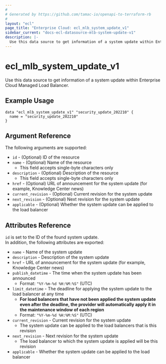 ```yaml
---
#
# Generated by https://github.com/tamac-io/openapi-to-terraform-rb
#
layout: "ecl"
page_title: "Enterprise Cloud: ecl_mlb_system_update_v1"
sidebar_current: "docs-ecl-datasource-mlb-system-update-v1"
description: |-
  Use this data source to get information of a system update within Enterprise Cloud Managed Load Balancer.
---
```


# ecl\_mlb\_system\_update\_v1

Use this data source to get information of a system update within Enterprise Cloud Managed Load Balancer.

## Example Usage

```hcl
data "ecl_mlb_system_update_v1" "security_update_202210" {
  name = "security_update_202210"
}
```

## Argument Reference

The following arguments are supported:

* `id` - (Optional) ID of the resource
* `name` - (Optional) Name of the resource
    * This field accepts single-byte characters only
* `description` - (Optional) Description of the resource
    * This field accepts single-byte characters only
* `href` - (Optional) URL of announcement for the system update (for example, Knowledge Center news)
* `current_revision` - (Optional) Current revision for the system update
* `next_revision` - (Optional) Next revision for the system update
* `applicable` - (Optional) Whether the system update can be applied to the load balancer

## Attributes Reference

`id` is set to the ID of the found system update.<br>
In addition, the following attributes are exported:

* `name` - Name of the system update
* `description` - Description of the system update
* `href` - URL of announcement for the system update (for example, Knowledge Center news)
* `publish_datetime` - The time when the system update has been announced
    * Format: `"%Y-%m-%d %H:%M:%S"` (UTC)
* `limit_datetime` - The deadline for applying the system update to the load balancer at any time
    * **For load balancers that have not been applied the system update even after the deadline, the provider will automatically apply it in the maintenance window of each region**
    * Format: `"%Y-%m-%d %H:%M:%S"` (UTC)
* `current_revision` - Current revision for the system update
    * The system update can be applied to the load balancers that is this revision
* `next_revision` - Next revision for the system update
    * The load balancer to which the system update is applied will be this revision
* `applicable` - Whether the system update can be applied to the load balancer
